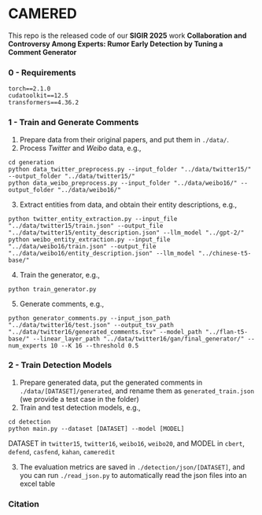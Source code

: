 # CAMERED
This repo is the released code of our **SIGIR 2025** work **Collaboration and Controversy Among Experts: Rumor Early Detection by Tuning a Comment Generator**


### 0 - Requirements

```
torch==2.1.0
cudatoolkit==12.5
transformers==4.36.2
```

### 1 - Train and Generate Comments

1. Prepare data from their original papers, and put them in `./data/`.
2. Process _Twitter_ and _Weibo_ data, e.g.,
```shell
cd generation
python data_twitter_preprocess.py --input_folder "../data/twitter15/" --output_folder "../data/twitter15/"
python data_weibo_preprocess.py --input_folder "../data/weibo16/" --output_folder "../data/weibo16/"
```
3. Extract entities from data, and obtain their entity descriptions, e.g.,
```shell
python twitter_entity_extraction.py --input_file "../data/twitter15/train.json" --output_file "../data/twitter15/entity_description.json" --llm_model "../gpt-2/"
python weibo_entity_extraction.py --input_file "../data/weibo16/train.json" --output_file "../data/weibo16/entity_description.json" --llm_model "../chinese-t5-base/"
```
4. Train the generator, e.g.,
```shell
python train_generator.py
```
5. Generate comments, e.g.,
```shell
python generator_comments.py --input_json_path "../data/twitter16/test.json" --output_tsv_path "../data/twitter16/generated_comments.tsv" --model_path "../flan-t5-base/" --linear_layer_path "../data/twitter16/gan/final_generator/" --num_experts 10 --K 16 --threshold 0.5
```

### 2 - Train Detection Models

1. Prepare generated data, put the generated comments in `./data/[DATASET]/generated`, and rename them as `generated_train.json` (we provide a test case in the folder)
2. Train and test detection models, e.g.,
```shell
cd detection
python main.py --dataset [DATASET] --model [MODEL]
```
DATASET in `twitter15`, `twitter16`, `weibo16`, `weibo20`, and MODEL in `cbert`, `defend`, `casfend`, `kahan`, `cameredit`

3. The evaluation metrics are saved in `./detection/json/[DATASET]`, and you can run `./read_json.py` to automatically read the json files into an excel table


### Citation
```

```
